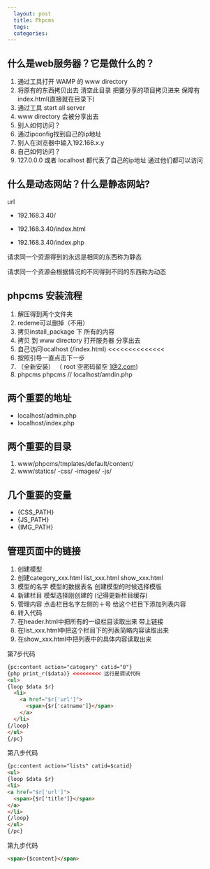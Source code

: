 ```yaml
---
  layout: post
  title: Phpcms
  tags:
  categories:
---
```


## 什么是web服务器？它是做什么的？

1. 通过工具打开 WAMP 的 www directory
2. 将原有的东西拷贝出去 清空此目录
   把要分享的项目拷贝进来
   保障有index.html(直接就在目录下)
3. 通过工具 start all server
4. www directory 会被分享出去
5. 别人如何访问？
6. 通过ipconfig找到自己的ip地址
7. 别人在浏览器中输入192.168.x.y
8. 自己如何访问？
9. 127.0.0.0 或者 localhost
   都代表了自己的ip地址 通过他们都可以访问

## 什么是动态网站？什么是静态网站?

url

* 192.168.3.40/

* 192.168.3.40/index.html

* 192.168.3.40/index.php

请求同一个资源得到的永远是相同的东西称为静态

请求同一个资源会根据情况的不同得到不同的东西称为动态


## phpcms 安装流程

1. 解压得到两个文件夹
2. redeme可以删掉（不用）
3. 拷贝install_package 下 所有的内容
4. 拷贝 到 www directory 打开服务器 分享出去
5. 自己访问localhost (/index.html) <<<<<<<<<<<<<<
6. 按照引导一直点击下一步
7. （全新安装） （ root  空密码留空  1@2.com)
8. phpcms phpcms   // localhost/amdin.php



## 两个重要的地址

* localhost/admin.php
* localhost/index.php

## 两个重要的目录

1. www/phpcms/tmplates/default/content/
2. www/statics/
   -css/
   -images/
   -js/

## 几个重要的变量

* {CSS_PATH}
* {JS_PATH}
* {IMG_PATH}

## 管理页面中的链接

1. 创建模型
2. 创建category_xxx.html  list_xxx.html show_xxx.html
3. 模型的名字 模型的数据表名 创建模型的时候选择模版
4. 新建栏目  模型选择刚创建的  (记得更新栏目缓存)
5. 管理内容  点击栏目名字左侧的＋号  给这个栏目下添加列表内容
6. 转入代码
7. 在header.html中把所有的一级栏目读取出来 带上链接
8. 在list_xxx.html中把这个栏目下的列表简略内容读取出来
9. 在show_xxx.html中把列表中的具体内容读取出来

第7步代码

```html
{pc:content action="category" catid="0"}
{php print_r($data)} <<<<<<<<< 这行是调试代码
<ul>
{loop $data $r}
  <li>
    <a href="$r['url']">
      <span>{$r['catname']}</span>
    </a>
  </li>
{/loop}
</ul>
{/pc}
```
第八步代码

```html
{pc:content action="lists" catid=$catid}
<ul>
{loop $data $r}
<li>
<a href="$r['url']">
  <span>{$r['title']}</span>
</a>
</li>
{/loop}
</ul>
{/pc}
```

第九步代码

```html
<span>{$content}</span>
```
